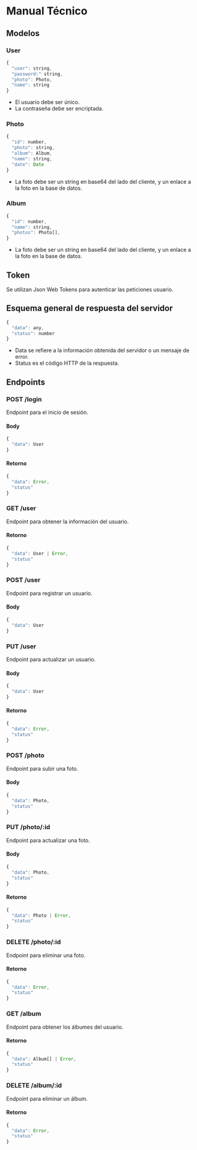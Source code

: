 # Manual Técnico
## Modelos
### User
```js
{
  "user": string,
  "password:" string,
  "photo": Photo,
  "name": string
}
```

- El usuario debe ser único.
- La contraseña debe ser encriptada.

### Photo
```js
{
  "id": number,
  "photo": string,
  "album": Album,
  "name": string,
  "date": Date
}
```
- La foto debe ser un string en base64 del lado del cliente, y un enlace a la foto en la base de datos.

### Album
```js
{
  "id": number,
  "name": string,
  "photos": Photo[],
}
```
- La foto debe ser un string en base64 del lado del cliente, y un enlace a la foto en la base de datos.

## Token
Se utilizan Json Web Tokens para autenticar las peticiones usuario.

## Esquema general de respuesta del servidor
```js
{
  "data": any,
  "status": number
}
```
- Data se refiere a la información obtenida del servidor o un mensaje de error.
- Status es el código HTTP de la respuesta.

## Endpoints
### POST /login
Endpoint para el inicio de sesión.

#### Body
```js
{
  "data": User
}
```

#### Retorno
```js
{
  "data": Error,
  "status"
}
```

### GET /user
Endpoint para obtener la información del usuario.

#### Retorno
```js
{
  "data": User | Error,
  "status"
}
```

### POST /user
Endpoint para registrar un usuario.

#### Body
```js
{
  "data": User
}
```

### PUT /user
Endpoint para actualizar un usuario.

#### Body
```js
{
  "data": User
}
```

#### Retorno
```js
{
  "data": Error,
  "status"
}
```

### POST /photo
Endpoint para subir una foto.

#### Body
```js
{
  "data": Photo,
  "status"
}
```

### PUT /photo/:id
Endpoint para actualizar una foto.

#### Body
```js
{
  "data": Photo,
  "status"
}
```

#### Retorno
```js
{
  "data": Photo | Error,
  "status"
}
```

### DELETE /photo/:id
Endpoint para eliminar una foto.

#### Retorno
```js
{
  "data": Error,
  "status"
}
```

### GET /album
Endpoint para obtener los álbumes del usuario.

#### Retorno
```js
{
  "data": Album[] | Error,
  "status"
}
```

### DELETE /album/:id
Endpoint para eliminar un álbum.

#### Retorno
```js
{
  "data": Error,
  "status"
}
```
